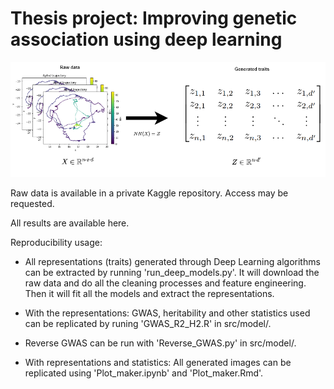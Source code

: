 # Thesis project: Improving genetic association using deep learning
![alt text](https://github.com/neggor/-improving-genetic-association-using-deep-learning_DEMO/blob/master/images/Other/Introductory_plot.png)

Raw data is available in a private Kaggle repository. Access may be requested.

All results are available here.

Reproducibility usage:

- All representations (traits) generated through Deep Learning algorithms can be extracted by running 'run_deep_models.py'. It will download the raw data and do all the cleaning processes and feature engineering. Then it will fit all the models and extract the representations.

- With the representations: GWAS, heritability and other statistics used can be replicated by runing 'GWAS_R2_H2.R' in src/model/.

- Reverse GWAS can be run with 'Reverse_GWAS.py' in src/model/.

- With representations and statistics: All generated images can be replicated using 'Plot_maker.ipynb' and 'Plot_maker.Rmd'.
